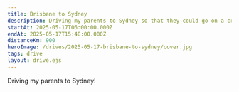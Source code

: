 ```yaml
---
title: Brisbane to Sydney
description: Driving my parents to Sydney so that they could go on a cruise
startAt: 2025-05-17T06:00:00.000Z
endAt: 2025-05-17T15:48:00.000Z
distanceKm: 900
heroImage: /drives/2025-05-17-brisbane-to-sydney/cover.jpg
tags: drive
layout: drive.ejs
---
```


Driving my parents to Sydney!
